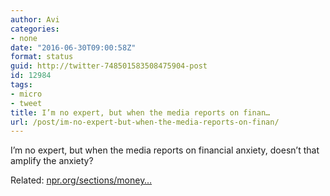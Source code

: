 ```yaml
---
author: Avi
categories:
- none
date: "2016-06-30T09:00:58Z"
format: status
guid: http://twitter-748501583508475904-post
id: 12984
tags:
- micro
- tweet
title: I’m no expert, but when the media reports on finan…
url: /post/im-no-expert-but-when-the-media-reports-on-finan/
---
```

I’m no expert, but when the media reports on financial anxiety, doesn’t that amplify the anxiety?

Related: [npr.org/sections/money…](http://www.npr.org/sections/money/2015/04/15/399953174/episode-617-how-do-you-feel)